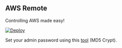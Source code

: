 ## AWS Remote

Controlling AWS made easy!

[![Deploy](https://www.herokucdn.com/deploy/button.svg)](https://heroku.com/deploy)

Set your admin password using this [tool](http://dmr.ath.cx/misc/pwd/) (MD5 Crypt).
